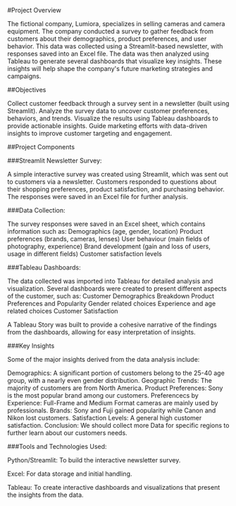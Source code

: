#Project Overview

The fictional company, Lumiora, specializes in selling cameras and camera equipment. The company conducted a survey to gather feedback from customers about their demographics, product preferences, and user behavior. This data was collected using a Streamlit-based newsletter, with responses saved into an Excel file. The data was then analyzed using Tableau to generate several dashboards that visualize key insights. These insights will help shape the company's future marketing strategies and campaigns.

##Objectives

Collect customer feedback through a survey sent in a newsletter (built using Streamlit).
Analyze the survey data to uncover customer preferences, behaviors, and trends.
Visualize the results using Tableau dashboards to provide actionable insights.
Guide marketing efforts with data-driven insights to improve customer targeting and engagement.

##Project Components

###Streamlit Newsletter Survey:

A simple interactive survey was created using Streamlit, which was sent out to customers via a newsletter.
Customers responded to questions about their shopping preferences, product satisfaction, and purchasing behavior.
The responses were saved in an Excel file for further analysis.

###Data Collection:

The survey responses were saved in an Excel sheet, which contains information such as:
Demographics (age, gender, location)
Product preferences (brands, cameras, lenses)
User behaviour (main fields of photography, experience)
Brand development (gain and loss of users, usage in different fields)
Customer satisfaction levels


###Tableau Dashboards:

The data collected was imported into Tableau for detailed analysis and visualization.
Several dashboards were created to present different aspects of the customer, such as:
Customer Demographics Breakdown
Product Preferences and Popularity
Gender related choices
Experience and age related choices
Customer Satisfaction

A Tableau Story was built to provide a cohesive narrative of the findings from the dashboards, allowing for easy interpretation of insights.

###Key Insights

Some of the major insights derived from the data analysis include:

Demographics: A significant portion of customers belong to the 25-40 age group, with a nearly even gender distribution.
Geographic Trends: The majority of customers are from North America.
Product Preferences: Sony is the most popular brand among our customers.
Preferencecs by Experience: Full-Frame and Medium Format cameras are mainly used by professionals.
Brands: Sony and Fuji gained popularity while Canon and Nikon lost customers.
Satisfaction Levels: A general high customer satisfaction.
Conclusion: We should collect more Data for specific regions to further learn about our customers needs.


###Tools and Technologies Used:

Python/Streamlit: To build the interactive newsletter survey.

Excel: For data storage and initial handling.

Tableau: To create interactive dashboards and visualizations that present the insights from the data.
